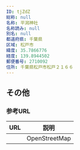 ```yaml
---
ID: tjZdZ
総称: null
名称: 平潟神社
名称読み: null
別名: null
都道府県: 千葉県
区域: 松戸市
緯度: 35.7866776
経度: 139.8944502
郵便番号: 2710092
住所: 千葉県松戸市松戸２１６６
---
```


## その他

### 参考URL

| URL | 説明          |
| --- | ------------- |
|     | OpenStreetMap |
